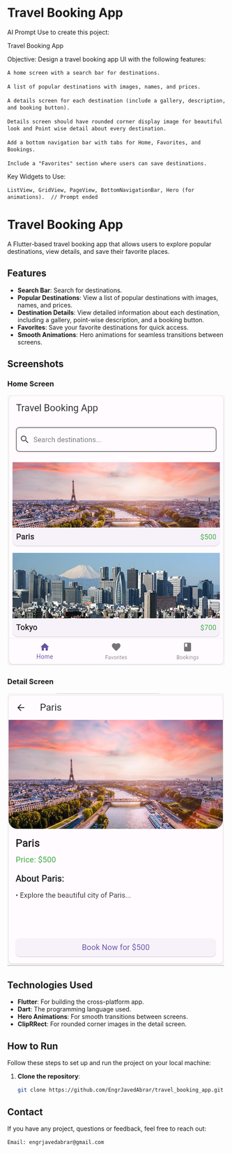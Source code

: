 # Travel Booking App

AI Prompt Use to create this poject:

Travel Booking App

Objective: 
Design a travel booking app UI with the following features:

    A home screen with a search bar for destinations.

    A list of popular destinations with images, names, and prices.

    A details screen for each destination (include a gallery, description, and booking button).

    Details screen should have rounded corner display image for beautiful look and Point wise detail about every destination.

    Add a bottom navigation bar with tabs for Home, Favorites, and Bookings.

    Include a "Favorites" section where users can save destinations.

Key Widgets to Use:

    ListView, GridView, PageView, BottomNavigationBar, Hero (for animations).  // Prompt ended

   


# Travel Booking App

A Flutter-based travel booking app that allows users to explore popular destinations, view details, and save their favorite places.

## Features
- **Search Bar**: Search for destinations.
- **Popular Destinations**: View a list of popular destinations with images, names, and prices.
- **Destination Details**: View detailed information about each destination, including a gallery, point-wise description, and a booking button.
- **Favorites**: Save your favorite destinations for quick access.
- **Smooth Animations**: Hero animations for seamless transitions between screens.

## Screenshots

### Home Screen
![Home Screen](https://github.com/EngrJavedAbrar/travel_booking_app/raw/main/assets/home_screen.png)

### Detail Screen
![Detail Screen](https://github.com/EngrJavedAbrar/travel_booking_app/raw/main/assets/details_screen.png)

## Technologies Used
- **Flutter**: For building the cross-platform app.
- **Dart**: The programming language used.
- **Hero Animations**: For smooth transitions between screens.
- **ClipRRect**: For rounded corner images in the detail screen.

## How to Run
Follow these steps to set up and run the project on your local machine:

1. **Clone the repository**:
   ```bash
   git clone https://github.com/EngrJavedAbrar/travel_booking_app.git

 ## Contact

If you have any project, questions or feedback, feel free to reach out:

    Email: engrjavedabrar@gmail.com
